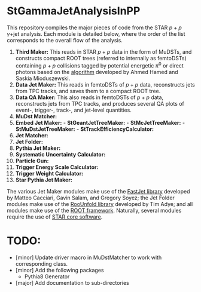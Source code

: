 # StGammaJetAnalysisInPP

This repository compiles the major pieces of code from the STAR $p+p$ $\gamma$+jet analysis. Each module is detailed below, where the order of the list corresponds to the overall flow of the analysis.

  1. **Third Maker:** This reads in STAR $p+p$ data in the form of MuDSTs, and constructs compact ROOT trees (referred to internally as femtoDSTs) containing $p+p$ collisions tagged by potential energetic $\pi^{0}$ or direct photons based on the [algorithm](https://doi.org/10.1103/PhysRevC.82.034909) developed by Ahmed Hamed and Saskia Mioduszewski.
  2. **Data Jet Maker:** This reads in femtoDSTs of $p+p$ data, reconstructs jets from TPC tracks, and saves them to a compact ROOT tree.
  3. **Data QA Maker:** This also reads in femtoDSTs of $p+p$ data, reconstructs jets from TPC tracks, and produces several QA plots of event-, trigger-, track-, and jet-level quantities.
  4. **MuDst Matcher:**
  5. **Embed Jet Maker:**
    - **StGeantJetTreeMaker:**
    - **StMcJetTreeMaker:**
    - **StMuDstJetTreeMaker:**
    - **StTrackEfficiencyCalculator:**
  6. **Jet Matcher:**
  7. **Jet Folder:**
  8. **Pythia Jet Maker:**
  9. **Systematic Uncertainty Calculator:**
  10. **Particle Gun:**
  11. **Trigger Energy Scale Calculator:**
  12. **Trigger Weight Calculator:**
  13. **Star Pythia Jet Maker:**

The various Jet Maker modules make use of the [FastJet library](http://fastjet.fr) developed by Matteo Cacciari, Gavin Salam, and Gregory Soyez; the Jet Folder modules make use of the [RooUnfold library](https://gitlab.cern.ch/RooUnfold/RooUnfold) developed by Tim Adye; and all modules make use of the [ROOT framework](https://root.cern.ch). Naturally, several modules require the use of [STAR core software](https://github.com/star-bnl).

# **TODO:**
  - [minor] Update driver macro in MuDstMatcher to work with corresponding class.
  - [minor] Add the following packages
    - Pythia8 Generator
  - [major] Add documentation to sub-directories
